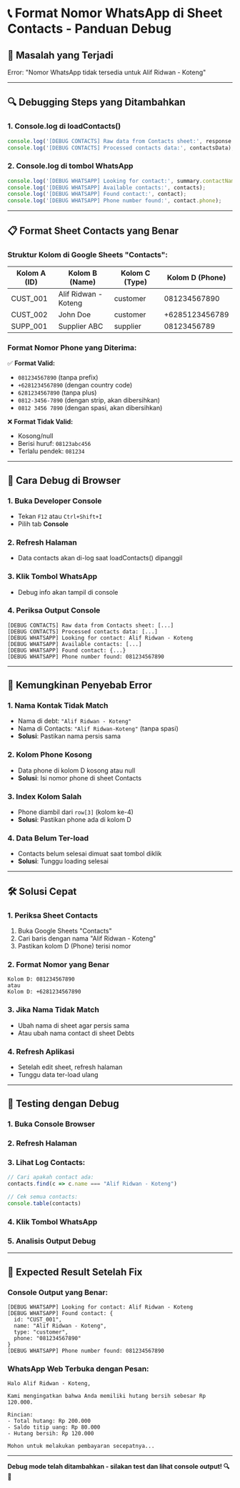 # 📞 Format Nomor WhatsApp di Sheet Contacts - Panduan Debug

## 🚨 **Masalah yang Terjadi**
Error: "Nomor WhatsApp tidak tersedia untuk Alif Ridwan - Koteng"

---

## 🔍 **Debugging Steps yang Ditambahkan**

### **1. Console.log di loadContacts()**
```typescript
console.log('[DEBUG CONTACTS] Raw data from Contacts sheet:', response.data);
console.log('[DEBUG CONTACTS] Processed contacts data:', contactsData);
```

### **2. Console.log di tombol WhatsApp**
```typescript
console.log('[DEBUG WHATSAPP] Looking for contact:', summary.contactName);
console.log('[DEBUG WHATSAPP] Available contacts:', contacts);
console.log('[DEBUG WHATSAPP] Found contact:', contact);
console.log('[DEBUG WHATSAPP] Phone number found:', contact.phone);
```

---

## 📋 **Format Sheet Contacts yang Benar**

### **Struktur Kolom di Google Sheets "Contacts":**
| Kolom A (ID) | Kolom B (Name) | Kolom C (Type) | Kolom D (Phone) |
|--------------|----------------|----------------|-----------------|
| CUST_001     | Alif Ridwan - Koteng | customer | 081234567890 |
| CUST_002     | John Doe       | customer       | +6285123456789  |
| SUPP_001     | Supplier ABC   | supplier       | 08123456789     |

### **Format Nomor Phone yang Diterima:**
✅ **Format Valid:**
- `081234567890` (tanpa prefix)
- `+6281234567890` (dengan country code)
- `6281234567890` (tanpa plus)
- `0812-3456-7890` (dengan strip, akan dibersihkan)
- `0812 3456 7890` (dengan spasi, akan dibersihkan)

❌ **Format Tidak Valid:**
- Kosong/null
- Berisi huruf: `08123abc456`
- Terlalu pendek: `081234`

---

## 🔧 **Cara Debug di Browser**

### **1. Buka Developer Console**
- Tekan `F12` atau `Ctrl+Shift+I`
- Pilih tab **Console**

### **2. Refresh Halaman**
- Data contacts akan di-log saat loadContacts() dipanggil

### **3. Klik Tombol WhatsApp**
- Debug info akan tampil di console

### **4. Periksa Output Console**
```
[DEBUG CONTACTS] Raw data from Contacts sheet: [...]
[DEBUG CONTACTS] Processed contacts data: [...]
[DEBUG WHATSAPP] Looking for contact: Alif Ridwan - Koteng
[DEBUG WHATSAPP] Available contacts: [...]
[DEBUG WHATSAPP] Found contact: {...}
[DEBUG WHATSAPP] Phone number found: 081234567890
```

---

## 🎯 **Kemungkinan Penyebab Error**

### **1. Nama Kontak Tidak Match**
- Nama di debt: `"Alif Ridwan - Koteng"`
- Nama di Contacts: `"Alif Ridwan-Koteng"` (tanpa spasi)
- **Solusi**: Pastikan nama persis sama

### **2. Kolom Phone Kosong**
- Data phone di kolom D kosong atau null
- **Solusi**: Isi nomor phone di sheet Contacts

### **3. Index Kolom Salah**
- Phone diambil dari `row[3]` (kolom ke-4)
- **Solusi**: Pastikan phone ada di kolom D

### **4. Data Belum Ter-load**
- Contacts belum selesai dimuat saat tombol diklik
- **Solusi**: Tunggu loading selesai

---

## 🛠️ **Solusi Cepat**

### **1. Periksa Sheet Contacts**
1. Buka Google Sheets "Contacts"
2. Cari baris dengan nama "Alif Ridwan - Koteng"
3. Pastikan kolom D (Phone) terisi nomor

### **2. Format Nomor yang Benar**
```
Kolom D: 081234567890
atau
Kolom D: +6281234567890
```

### **3. Jika Nama Tidak Match**
- Ubah nama di sheet agar persis sama
- Atau ubah nama contact di sheet Debts

### **4. Refresh Aplikasi**
- Setelah edit sheet, refresh halaman
- Tunggu data ter-load ulang

---

## 📱 **Testing dengan Debug**

### **1. Buka Console Browser**
### **2. Refresh Halaman**
### **3. Lihat Log Contacts:**
```javascript
// Cari apakah contact ada:
contacts.find(c => c.name === "Alif Ridwan - Koteng")

// Cek semua contacts:
console.table(contacts)
```

### **4. Klik Tombol WhatsApp**
### **5. Analisis Output Debug**

---

## 🎉 **Expected Result Setelah Fix**

### **Console Output yang Benar:**
```
[DEBUG WHATSAPP] Looking for contact: Alif Ridwan - Koteng
[DEBUG WHATSAPP] Found contact: {
  id: "CUST_001", 
  name: "Alif Ridwan - Koteng", 
  type: "customer", 
  phone: "081234567890"
}
[DEBUG WHATSAPP] Phone number found: 081234567890
```

### **WhatsApp Web Terbuka dengan Pesan:**
```
Halo Alif Ridwan - Koteng,

Kami mengingatkan bahwa Anda memiliki hutang bersih sebesar Rp 120.000.

Rincian:
- Total hutang: Rp 200.000
- Saldo titip uang: Rp 80.000
- Hutang bersih: Rp 120.000

Mohon untuk melakukan pembayaran secepatnya...
```

---

**Debug mode telah ditambahkan - silakan test dan lihat console output! 🔍📱**
